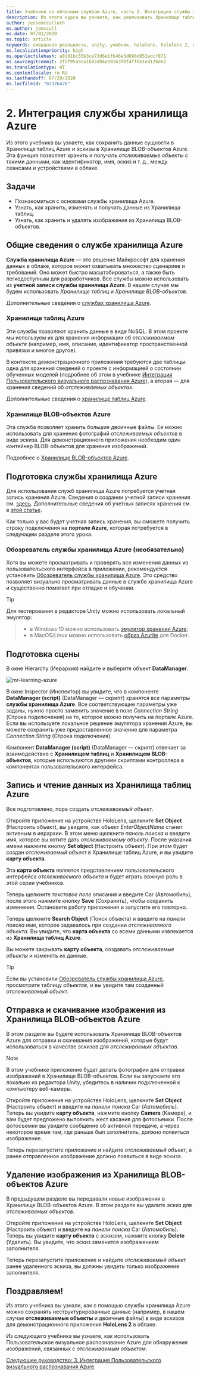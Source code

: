 ```yaml
---
title: Учебники по облачным службам Azure, часть 2. Интеграция службы хранилища Azure
description: Из этого курса вы узнаете, как реализовать Хранилище таблиц Azure и Хранилище BLOB-объектов Azure в приложении HoloLens 2.
author: jessemcculloch
ms.author: jemccull
ms.date: 07/01/2020
ms.topic: article
keywords: смешанная реальность, unity, учебник, hololens, hololens 2, служба хранилища azure
ms.localizationpriority: high
ms.openlocfilehash: a8d91bc55b3ce73d6e1fb46e5d696d853adcf871
ms.sourcegitcommit: 2f5f95a9ca1b02d94eb9163f0f4ff6b1e4126de2
ms.translationtype: HT
ms.contentlocale: ru-RU
ms.lasthandoff: 07/29/2020
ms.locfileid: "87376476"
---
```

# <a name="2-integrating-azure-storage"></a>2. Интеграция службы хранилища Azure

Из этого учебника вы узнаете, как сохранить данные сущности в Хранилище таблиц Azure и эскизы в Хранилище BLOB-объектов Azure. Эта функция позволяет хранить и получать *отслеживаемые объекты* с такими данными, как идентификатор, имя, эскиз и т. д., между сеансами и устройствами в облаке.

## <a name="objectives"></a>Задачи

* Познакомиться с основами службы хранилища Azure.
* Узнать, как хранить, изменять и получать данные из Хранилища таблиц.
* Узнать, как хранить и удалять изображения из Хранилища BLOB-объектов.

## <a name="understanding-azure-storage"></a>Общие сведения о службе хранилища Azure

**Служба хранилища Azure** — это решение Майкрософт для хранения данных в облаке, которое может охватывать множество сценариев и требований. Оно может быстро масштабироваться, а также быть легкодоступным для разработчиков. Все службы можно использовать из **учетной записи службы хранилища Azure**. В нашем случае мы будем использовать *Хранилище таблиц* и *Хранилище BLOB-объектов*.

Дополнительные сведения о [службах хранилища Azure](https://docs.microsoft.com/azure/storage/blobs/storage-blobs-overview).

### <a name="azure-table-storage"></a>Хранилище таблиц Azure

Эти службы позволяют хранить данные в виде NoSQL. В этом проекте мы используем их для хранения информации об *отслеживаемом объекте* (например, имя, описание, идентификатор пространственной привязки и многое другое).

В контексте демонстрационного приложения требуются две таблицы: одна для хранения сведений о проекте с информацией о состоянии обученных моделей (подробнее об этом в учебнике [Интеграция Пользовательского визуального распознавания Azure](mr-learning-azure-03.md)), а вторая — для хранения сведений об *отслеживаемых объектах*.

Дополнительные сведения о [хранилище таблиц Azure](https://docs.microsoft.com/azure/storage/tables/table-storage-overview).

### <a name="azure-blob-storage"></a>Хранилище BLOB-объектов Azure

Эта служба позволяет хранить большие двоичные файлы. Ее можно использовать для хранения фотографий *отслеживаемых объектов* в виде эскиза.
Для демонстрационного приложения необходим один контейнер BLOB-объектов для хранения изображений.

Подробнее о [Хранилище BLOB-объектов Azure](https://docs.microsoft.com/azure/storage/blobs/storage-blobs-introduction).

## <a name="preparing-azure-storage"></a>Подготовка службы хранилища Azure

Для использования служб хранилища Azure потребуется учетная запись хранения Azure. Сведения о создании учетной записи хранения см. [здесь](https://docs.microsoft.com/azure/storage/common/storage-account-create?tabs=azure-portal). Дополнительные сведения об учетных записях хранения см. в [этой статье](https://docs.microsoft.com/azure/storage/common/storage-account-overview).

Как только у вас будет учетная запись хранения, вы сможете получить строку подключения на **портале Azure**, которая потребуется в следующем разделе этого урока.

### <a name="optional-azure-storage-explorer"></a>Обозреватель службы хранилища Azure (необязательно)

Хотя вы можете просматривать и проверять все изменения данных из пользовательского интерфейса в приложении, рекомендуется установить [Обозреватель службы хранилища Azure](https://azure.microsoft.com/features/storage-explorer/). Это средство позволяет визуально просматривать данные в службе хранилища Azure и существенно помогает при отладке и обучении.

> [!TIP]
> Для тестирования в редакторе Unity можно использовать локальный эмулятор:

> * в Windows 10 можно использовать [эмулятор хранения Azure](https://docs.microsoft.com/azure/storage/common/storage-use-emulator);
> * в MacOS/Linux можно использовать [образ Azurite](https://hub.docker.com/_/microsoft-azure-storage-azurite) для Docker.

## <a name="preparing-the-scene"></a>Подготовка сцены

В окне Hierarchy (Иерархия) найдите и выберите объект **DataManager**.

![mr-learning-azure](images/mr-learning-azure/tutorial2-section4-step1-1.png)

В окне Inspector (Инспектор) вы увидите, что в компоненте **DataManager (script)** (DataManager — скрипт) хранятся все параметры **службы хранилища Azure**. Все соответствующие параметры уже заданы, нужно просто заменить значение в поле *Connection String* (Строка подключения) на то, которое можно получить на портале Azure. Если вы используете локальное решение эмулятора хранения Azure, вы можете сохранить уже предоставленное значение для параметра *Connection String* (Строка подключения).

Компонент **DataManager (script)** (DataManager — скрипт) отвечает за взаимодействие с **Хранилищем таблиц** и **Хранилищем BLOB-объектов**, которые используются другими скриптами контроллера в компонентах пользовательского интерфейса.

## <a name="writing-and-reading-data-from-azure-table-storage"></a>Запись и чтение данных из Хранилища таблиц Azure

Все подготовлено, пора создать *отслеживаемый объект*.

Откройте приложение на устройстве HoloLens, щелкните **Set Object** (Настроить объект), вы увидите, как объект *EnterObjectName* станет активным в иерархии. В этом меню щелкните *панель поиска* и введите имя, которое вы хотите дать *отслеживаемому объекту*. После указания имени нажмите кнопку **Set object** (Настроить объект). При этом будет создан *отслеживаемый объект* в Хранилище таблиц Azure, и вы увидите **карту объекта**.

Эта **карта объекта** является представлением пользовательского интерфейса *отслеживаемого объекта* и будет играть важную роль в этой серии учебников.

Теперь щелкните *текстовое поле* описания и введите Car (Автомобиль), после этого нажмите кнопку **Save** (Сохранить), чтобы сохранить изменения. Остановите работу приложения и запустите его повторно.

Теперь щелкните **Search Object** (Поиск объекта) и введите на *панели поиска* имя, которое задавалось при создании *отслеживаемого объекта*. Вы увидите, что **карта объекта** со всеми данными извлекается из **Хранилища таблиц Azure**.

Вы можете закрывать **карту объекта**, создавать *отслеживаемые объекты* и изменять их данные.

> [!TIP]
> Если вы установили [Обозреватель службы хранилища Azure](https://azure.microsoft.com/features/storage-explorer/), просмотрите таблицу *объектов*, и вы увидите там созданный *отслеживаемый объект*.

## <a name="uploading-and-download-image-from-azure-blob-storage"></a>Отправка и скачивание изображения из Хранилища BLOB-объектов Azure

В этом разделе вы будете использовать Хранилище BLOB-объектов Azure для отправки и скачивания изображений, которые будут использоваться в качестве эскизов для *отслеживаемых объектов*.

> [!NOTE]
> В этом учебнике приложение будет делать фотографии для отправки изображений в Хранилище BLOB-объектов. Если вы запускаете его локально из редактора Unity, убедитесь в наличии подключенной к компьютеру веб-камеры.

Откройте приложение на устройстве HoloLens, щелкните **Set Object** (Настроить объект) и введите на *панели поиска* Car (Автомобиль). Теперь вы увидите **карту объекта**, нажмите кнопку **Camera** (Камера), и вам будет предложено выполнить жест касания для фотосъемки. После фотосъемки вы увидите сообщение об активной передаче, а через некоторое время там, где раньше был заполнитель, должно появиться изображение.

Теперь перезапустите приложение и найдите *отслеживаемый объект*, а ранее отправленное изображение должно появиться в виде эскиза.

## <a name="deleting-image-from-azure-blob-storage"></a>Удаление изображения из Хранилища BLOB-объектов Azure

В предыдущем разделе вы передавали новые изображения в Хранилище BLOB-объектов Azure. В этом разделе вы удалите эскиз для *отслеживаемых объектов*.

Откройте приложение на устройстве HoloLens, щелкните **Set Object** (Настроить объект) и введите на *панели поиска* Car (Автомобиль). Теперь вы увидите **карту объекта** с эскизом, нажмите кнопку **Delete** (Удалить). Вы увидите, что эскиз заменится изображением заполнителя.

Теперь перезапустите приложение и найдите *отслеживаемый объект* ранее удаленного эскиза, вы должны увидеть только изображение заполнителя.

## <a name="congratulations"></a>Поздравляем!

Из этого учебника вы узнали, как с помощью службы хранилища Azure можно сохранять неструктурированные данные (например, в нашем случае **отслеживаемые объекты** и двоичные файлы) в виде эскизов для демонстрационного приложения **HoloLens 2** в облаке.

Из следующего учебника вы узнаете, как использовать Пользовательское визуальное распознавание Azure для обнаружения изображений, связанных с *отслеживаемым объектом*.

[Следующее руководство: 3. Интеграция Пользовательского визуального распознавания Azure](mr-learning-azure-03.md)
